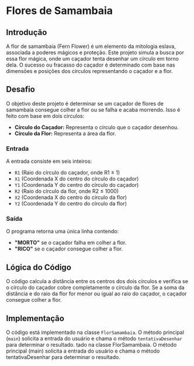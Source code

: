 # Flores de Samambaia

## Introdução

A flor de samambaia (Fern Flower) é um elemento da mitologia eslava, associada a poderes mágicos e proteção. Este projeto simula a busca por essa flor mágica, onde um caçador tenta desenhar um círculo em torno dela. O sucesso ou fracasso do caçador é determinado com base nas dimensões e posições dos círculos representando o caçador e a flor.

## Desafio

O objetivo deste projeto é determinar se um caçador de flores de samambaia consegue colher a flor ou se falha e acaba morrendo. Isso é feito com base em dois círculos:

- **Círculo do Caçador:** Representa o círculo que o caçador desenhou.
- **Círculo da Flor:** Representa a área da flor.

### Entrada

A entrada consiste em seis inteiros:

- `R1` (Raio do círculo do caçador, onde R1 ≥ 1)
- `X1` (Coordenada X do centro do círculo do caçador)
- `Y1` (Coordenada Y do centro do círculo do caçador)
- `R2` (Raio do círculo da flor, onde R2 ≤ 1000)
- `X2` (Coordenada X do centro do círculo da flor)
- `Y2` (Coordenada Y do centro do círculo da flor)

### Saída

O programa retorna uma única linha contendo:

- **"MORTO"** se o caçador falha em colher a flor.
- **"RICO"** se o caçador consegue colher a flor.

## Lógica do Código

O código calcula a distância entre os centros dos dois círculos e verifica se o círculo do caçador cobre completamente o círculo da flor. Se a soma da distância e do raio da flor for menor ou igual ao raio do caçador, o caçador consegue colher a flor.

## Implementação

O código está implementado na classe `FlorSamambaia`. O método principal (`main`) solicita a entrada do usuário e chama o método `tentativaDesenhar` para determinar o resultado.
tado na classe FlorSamambaia. O método principal (main) solicita a entrada do usuário e chama o método tentativaDesenhar para determinar o resultado.
